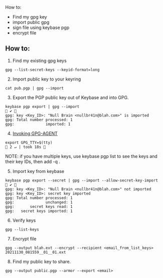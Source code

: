 How to: 
- Find my gpg key
- import public gpg
- sign file using keybase pgp
- encrypt file


## How to:

1. Find my existing gpg keys

`gpg --list-secret-keys --keyid-format=long`

2. Import public key to your keyring

`cat pub.pgp | gpg --import`

3. Export the PGP public key out of Keybase and into GPG.
```
keybase pgp export | gpg --import                                                                                                                                             ✔ 
gpg: key <Key_ID>: "Null Brain <nullbr41n@blah.com>" is imported
gpg: Total number processed: 1
gpg:              imported: 1
```

4. [Invoking GPG-AGENT](https://www.gnupg.org/documentation/manuals/gnupg/Invoking-GPG_002dAGENT.html)
```
export GPG_TTY=$(tty)                                                                                                                                            2 ↵ | took 18s 
```

NOTE: if you have multiple keys, use keybase pgp list to see the keys and their key IDs, then add -q <keyID>.

5. Import key from keybase
```
keybase pgp export --secret | gpg --import --allow-secret-key-import                                                                                                          ✔ 
gpg: key <Key_ID>: "Null Brain <nullbr41n@blah.com>" not imported
gpg: key <Key_ID>: secret key imported
gpg: Total number processed: 1
gpg:              unchanged: 1
gpg:       secret keys read: 1
gpg:   secret keys imported: 1
```

6. Verify keys

`gpg --list-keys`

7. Encrypt file

```
gpg --output blah.ext --encrypt --recipient <email_from_list_keys> 20211130_081559__01__01.ext
```
  
8. Find my public key to share.

`gpg --output public.pgp --armor --export <email>`
